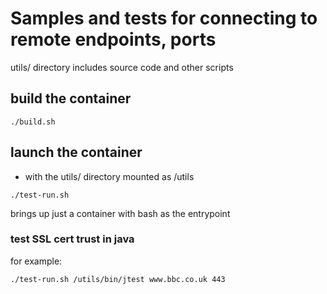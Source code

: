 
# Samples and tests for connecting to remote endpoints, ports

utils/ directory includes source code and other scripts

## build the container

`./build.sh`

## launch the container

- with the utils/ directory mounted as /utils

`./test-run.sh`

brings up just a container with bash as the entrypoint

### test SSL cert trust in java

for example:

`./test-run.sh /utils/bin/jtest www.bbc.co.uk 443`
